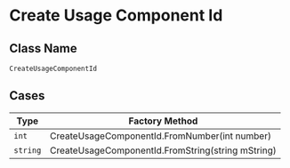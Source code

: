 
# Create Usage Component Id

## Class Name

`CreateUsageComponentId`

## Cases

| Type | Factory Method |
|  --- | --- |
| `int` | CreateUsageComponentId.FromNumber(int number) |
| `string` | CreateUsageComponentId.FromString(string mString) |

